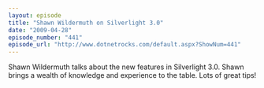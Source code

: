 ```yaml
---
layout: episode
title: "Shawn Wildermuth on Silverlight 3.0"
date: "2009-04-28"
episode_number: "441"
episode_url: "http://www.dotnetrocks.com/default.aspx?ShowNum=441"
---
```


Shawn Wildermuth talks about the new features in Silverlight 3.0. Shawn brings a wealth of knowledge and experience to the table. Lots of great tips!
